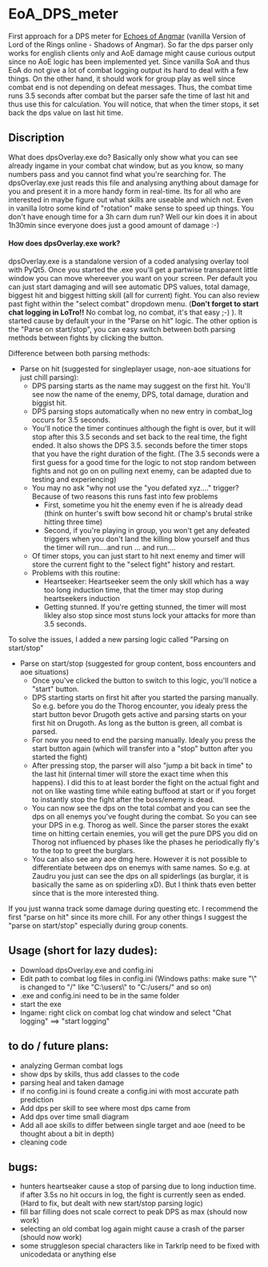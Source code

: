 # EoA_DPS_meter

First approach for a DPS meter for [Echoes of Angmar](https://www.echoesofangmar.com/) (vanilla Version of Lord of the Rings online - Shadows of Angmar). So far the dps parser only works for english clients only and AoE damage might cause curious output since no AoE logic has been implemented yet. Since vanilla SoA and thus EoA do not give a lot of combat logging output its hard to deal with a few things. On the other hand, it should work for group play as well since combat end is not depending on defeat messages. Thus, the combat time runs 3.5 seconds after combat but the parser safe the time of last hit and thus use this for calculation. You will notice, that when the timer stops, it set back the dps value on last hit time.


## Discription

What does dpsOverlay.exe do? Basically only show what you can see already ingame in your combat chat window, but as you know, so many numbers pass and you cannot find what you're searching for. The dpsOverlay.exe just reads this file and analysing anything about damage for you and present it in a more handy form in real-time. Its for all who are interested in maybe figure out what skills are useable and which not. Even in vanilla lotro some kind of "rotation" make sense to speed up things. You don't have enough time for a 3h carn dum run? Well our kin does it in about 1h30min since everyone does just a good amount of damage :-)

#### How does dpsOverlay.exe work?

dpsOverlay.exe is a standalone version of a coded analysing overlay tool with PyQt5. Once you started the .exe you'll get a partwise transparent little window you can move whereever you want on your screen. Per default you can just start damaging and will see automatic DPS values, total damage, biggest hit and biggest hitting skill (all for current) fight. You can also review past fight within the "select combat" dropdown menu. (**Don't forget to start chat logging in LoTro!!** No combat log, no combat, it's that easy ;-) ). It started cause by default your in the "Parse on hit" logic. The other option is the "Parse on start/stop", you can easy switch between both parsing methods between fights by clicking the button. 

Difference between both parsing methods:

- Parse on hit (suggested for singleplayer usage, non-aoe situations for just chill parsing): 
  - DPS parsing starts as the name may suggest on the first hit. You'll see now the name of the enemy, DPS, total damage, duration and biggist hit.
  - DPS parsing stops automatically when no new entry in combat_log occurs for 3.5 seconds.
  - You'll notice the timer continues although the fight is over, but it will stop after this 3.5 seconds and set back to the real time, the fight ended. It also shows the DPS 3.5. seconds before the timer stops that you have the right duration of the fight. (The 3.5 seconds were a first guess for a good time for the logic to not stop random between fights and not go on on pulling next enemy, can be adapted due to testing and experiencing)
  - You may no ask "why not use the "you defated xyz...." trigger? Because of two reasons this runs fast into few problems
    - First, sometime you hit the enemy even if he is already dead (think on hunter's swift bow second hit or champ's brutal strike hitting three time)
    - Second, if you're playing in group, you won't get any defeated triggers when you don't land the killing blow yourself and thus the timer will run....and run ... and run....
  - Of timer stops, you can just start to hit next enemy and timer will store the current fight to the "select fight" history and restart. 
  - Problems with this routine:
    - Heartseeker: Heartseeker seem the only skill which has a way too long induction time, that the timer may stop during heartseekers induction
    - Getting stunned. If you're getting stunned, the timer will most likley also stop since most stuns lock your attacks for more than 3.5 seconds. 

To solve the issues, I added a new parsing logic called "Parsing on start/stop"

- Parse on start/stop (suggested for group content, boss encounters and aoe situations)
  - Once you've clicked the button to switch to this logic, you'll notice a "start" button. 
  - DPS starting starts on first hit after you started the parsing manually. So e.g. before you do the Thorog encounter, you idealy press the start button bevor Drugoth gets active and parsing starts on your first hit on Drugoth. As long as the button is green, all combat is parsed.
  - For now you need to end the parsing manually. Idealy you press the start button again (which will transfer into a "stop" button after you started the fight)
  - After pressing stop, the parser will also "jump a bit back in time" to the last hit (internal timer will store the exact time when this happens). I did this to at least border the fight on the actual fight and not on like wasting time while eating buffood at start or if you forget to instantly stop the fight after the boss/enemy is dead.
  - You can now see the dps on the total combat and you can see the dps on all enemys you've fought during the combat. So you can see your DPS in e.g. Thorog as well. Since the parser stores the exakt time on hitting certain enemies, you will get the pure DPS you did on Thorog not influenced by phases like the phases he periodically fly's to the top to greet the burglars. 
  - You can also see any aoe dmg here. However it is not possible to differentiate between dps on enemys with same names. So e.g. at Zaudru you just can see the dps on all spiderlings (as burglar, it is basically the same as on spiderling xD). But I think thats even better since that is the more interested thing.

If you just wanna track some damage during questing etc. I recommend the first "parse on hit" since its more chill. For any other things I suggest the "parse on start/stop" especially during group conents.

## Usage (short for lazy dudes):

- Download dpsOverlay.exe and config.ini
- Edit path to combat log files in config.ini (Windows paths: make sure "\\" is changed to "/" like "C:\\users\\" to "C:/users/"  and so on) 
- .exe and config.ini need to be in the same folder
- start the exe
- Ingame: right click on combat log chat window and select "Chat logging" ==> "start logging"


## to do / future plans:

- analyzing German combat logs
- show dps by skills, thus add classes to the code
- parsing heal and taken damage
- if no config.ini is found create a config.ini with most accurate path prediction 
- Add dps per skill to see where most dps came from
- Add dps over time small diagram
- Add all aoe skills to differ between single target and aoe (need to be thought about a bit in depth)
- cleaning code

## bugs:

- hunters heartseaker cause a stop of parsing due to long induction time. if after 3.5s no hit occurs in log, the fight is currently seen as ended. (Hard to fix, but dealt with new start/stop parsing logic)
- fill bar filling does not scale correct to peak DPS as max (should now work)
- selecting an old combat log again might cause a crash of the parser (should now work)
- some struggleson special characters like in Tarkrîp need to be fixed with unicodedata or anything else

